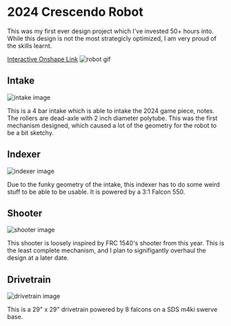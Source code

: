 # 2024 Crescendo Robot 
This was my first ever design project which I've invested 50+ hours into. While this design is not the most strategicly optimized, I am very proud of the skills learnt. 

[Interactive Onshape Link](https://cad.onshape.com/documents/d69f205208085775f34f9975/w/4b04278cab133aa93c007a42/e/86c95bab431cafa26690e7d9)
![robot gif](https://github.com/user-attachments/assets/81b529be-2e6f-4895-ac1a-9041c231ed46)

## Intake 
![intake image](https://github.com/user-attachments/assets/019317c6-22d6-42cb-8011-bcff94bb2537)

This is a 4 bar intake which is able to intake the 2024 game piece, notes. The rollers are dead-axle with 2 inch diameter polytube. This was the first mechanism designed, 
which caused a lot of the geometry for the robot to be a bit sketchy. 

## Indexer 
![indexer image](https://github.com/user-attachments/assets/ebd7c345-af7c-4754-9395-fd7f10375415)

Due to the funky geometry of the intake, this indexer has to do some weird stuff to be able to be usable. It is powered by a 3:1 Falcon 550. 

## Shooter 
![shooter image](https://github.com/user-attachments/assets/5ffe6ded-ed53-4eaf-9694-7c4d987f2f26)

This shooter is loosely inspired by FRC 1540's shooter from this year. This is the least complete mechanism, and I plan to signifigantly overhaul the design at a later date. 

## Drivetrain 
![drivetrain image](https://github.com/user-attachments/assets/02168da8-c130-48b8-83fb-7025f1ddbfe5)

This is a 29" x 29" drivetrain powered by 8 falcons on a SDS m4ki swerve base.   

